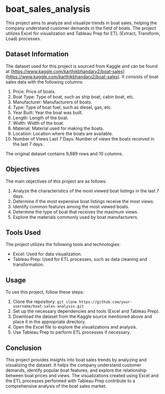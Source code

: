 # boat_sales_analysis
This project aims to analyze and visualize trends in boat sales, helping the company understand customer demands in the field of boats. The project utilizes Excel for visualization and Tableau Prep for ETL (Extract, Transform, Load) processes.

## Dataset Information
The dataset used for this project is sourced from Kaggle and can be found at [https://www.kaggle.com/karthikbhandary2/boat-sales](https://www.kaggle.com/karthikbhandary2/boat-sales). It consists of boat sales data with the following columns:
1. Price: Price of boats.
2. Boat Type: Type of boat, such as ship boat, cabin boat, etc.
3. Manufacturer: Manufacturers of boats.
4. Type: Type of boat fuel, such as diesel, gas, etc.
5. Year Built: Year the boat was built.
6. Length: Length of the boat.
7. Width: Width of the boat.
8. Material: Material used for making the boats.
9. Location: Location where the boats are available.
10. Number of Views Last 7 Days: Number of views the boats received in the last 7 days.

The original dataset contains 9,889 rows and 10 columns.

## Objectives
The main objectives of this project are as follows:
1. Analyze the characteristics of the most viewed boat listings in the last 7 days.
2. Determine if the most expensive boat listings receive the most views.
3. Identify common features among the most viewed boats.
4. Determine the type of boat that receives the maximum views.
5. Explore the materials commonly used by boat manufacturers.

## Tools Used
The project utilizes the following tools and technologies:
- Excel: Used for data visualization.
- Tableau Prep: Used for ETL processes, such as data cleaning and transformation.

## Usage
To use this project, follow these steps:
1. Clone the repository: `git clone https://github.com/your-username/boat-sales-analysis.git`
2. Set up the necessary dependencies and tools (Excel and Tableau Prep).
3. Download the dataset from the Kaggle source mentioned above and place it in the appropriate directory.
4. Open the Excel file to explore the visualizations and analysis.
5. Use Tableau Prep to perform ETL processes if necessary.

## Conclusion
This project provides insights into boat sales trends by analyzing and visualizing the dataset. It helps the company understand customer demands, identify popular boat features, and explore the relationship between boat prices and views. The visualizations created using Excel and the ETL processes performed with Tableau Prep contribute to a comprehensive analysis of the boat sales market.
